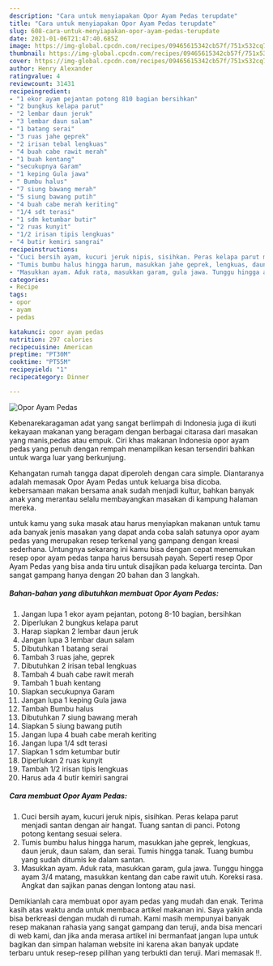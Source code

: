 ```yaml
---
description: "Cara untuk menyiapakan Opor Ayam Pedas terupdate"
title: "Cara untuk menyiapakan Opor Ayam Pedas terupdate"
slug: 608-cara-untuk-menyiapakan-opor-ayam-pedas-terupdate
date: 2021-01-06T21:47:40.685Z
image: https://img-global.cpcdn.com/recipes/09465615342cb57f/751x532cq70/opor-ayam-pedas-foto-resep-utama.jpg
thumbnail: https://img-global.cpcdn.com/recipes/09465615342cb57f/751x532cq70/opor-ayam-pedas-foto-resep-utama.jpg
cover: https://img-global.cpcdn.com/recipes/09465615342cb57f/751x532cq70/opor-ayam-pedas-foto-resep-utama.jpg
author: Henry Alexander
ratingvalue: 4
reviewcount: 31431
recipeingredient:
- "1 ekor ayam pejantan potong 810 bagian bersihkan"
- "2 bungkus kelapa parut"
- "2 lembar daun jeruk"
- "3 lembar daun salam"
- "1 batang serai"
- "3 ruas jahe geprek"
- "2 irisan tebal lengkuas"
- "4 buah cabe rawit merah"
- "1 buah kentang"
- "secukupnya Garam"
- "1 keping Gula jawa"
- " Bumbu halus"
- "7 siung bawang merah"
- "5 siung bawang putih"
- "4 buah cabe merah keriting"
- "1/4 sdt terasi"
- "1 sdm ketumbar butir"
- "2 ruas kunyit"
- "1/2 irisan tipis lengkuas"
- "4 butir kemiri sangrai"
recipeinstructions:
- "Cuci bersih ayam, kucuri jeruk nipis, sisihkan. Peras kelapa parut menjadi santan dengan air hangat. Tuang santan di panci. Potong potong kentang sesuai selera."
- "Tumis bumbu halus hingga harum, masukkan jahe geprek, lengkuas, daun jeruk, daun salam, dan serai. Tumis hingga tanak. Tuang bumbu yang sudah ditumis ke dalam santan."
- "Masukkan ayam. Aduk rata, masukkan garam, gula jawa. Tunggu hingga ayam 3/4 matang, masukkan kentang dan cabe rawit utuh. Koreksi rasa. Angkat dan sajikan panas dengan lontong atau nasi."
categories:
- Recipe
tags:
- opor
- ayam
- pedas

katakunci: opor ayam pedas 
nutrition: 297 calories
recipecuisine: American
preptime: "PT30M"
cooktime: "PT55M"
recipeyield: "1"
recipecategory: Dinner

---
```



![Opor Ayam Pedas](https://img-global.cpcdn.com/recipes/09465615342cb57f/751x532cq70/opor-ayam-pedas-foto-resep-utama.jpg)

Kebenarekaragaman adat yang sangat berlimpah di Indonesia juga di ikuti kekayaan makanan yang beragam dengan berbagai citarasa dari masakan yang manis,pedas atau empuk. Ciri khas makanan Indonesia opor ayam pedas yang penuh dengan rempah menampilkan kesan tersendiri bahkan untuk warga luar yang berkunjung.


Kehangatan rumah tangga dapat diperoleh dengan cara simple. Diantaranya adalah memasak Opor Ayam Pedas untuk keluarga bisa dicoba. kebersamaan makan bersama anak sudah menjadi kultur, bahkan banyak anak yang merantau selalu membayangkan masakan di kampung halaman mereka.



untuk kamu yang suka masak atau harus menyiapkan makanan untuk tamu ada banyak jenis masakan yang dapat anda coba salah satunya opor ayam pedas yang merupakan resep terkenal yang gampang dengan kreasi sederhana. Untungnya sekarang ini kamu bisa dengan cepat menemukan resep opor ayam pedas tanpa harus bersusah payah.
Seperti resep Opor Ayam Pedas yang bisa anda tiru untuk disajikan pada keluarga tercinta. Dan sangat gampang hanya dengan 20 bahan dan 3 langkah.


<!--inarticleads1-->

##### Bahan-bahan yang dibutuhkan membuat Opor Ayam Pedas:

1. Jangan lupa 1 ekor ayam pejantan, potong 8-10 bagian, bersihkan
1. Diperlukan 2 bungkus kelapa parut
1. Harap siapkan 2 lembar daun jeruk
1. Jangan lupa 3 lembar daun salam
1. Dibutuhkan 1 batang serai
1. Tambah 3 ruas jahe, geprek
1. Dibutuhkan 2 irisan tebal lengkuas
1. Tambah 4 buah cabe rawit merah
1. Tambah 1 buah kentang
1. Siapkan secukupnya Garam
1. Jangan lupa 1 keping Gula jawa
1. Tambah  Bumbu halus
1. Dibutuhkan 7 siung bawang merah
1. Siapkan 5 siung bawang putih
1. Jangan lupa 4 buah cabe merah keriting
1. Jangan lupa 1/4 sdt terasi
1. Siapkan 1 sdm ketumbar butir
1. Diperlukan 2 ruas kunyit
1. Tambah 1/2 irisan tipis lengkuas
1. Harus ada 4 butir kemiri sangrai




<!--inarticleads2-->

##### Cara membuat  Opor Ayam Pedas:

1. Cuci bersih ayam, kucuri jeruk nipis, sisihkan. Peras kelapa parut menjadi santan dengan air hangat. Tuang santan di panci. Potong potong kentang sesuai selera.
1. Tumis bumbu halus hingga harum, masukkan jahe geprek, lengkuas, daun jeruk, daun salam, dan serai. Tumis hingga tanak. Tuang bumbu yang sudah ditumis ke dalam santan.
1. Masukkan ayam. Aduk rata, masukkan garam, gula jawa. Tunggu hingga ayam 3/4 matang, masukkan kentang dan cabe rawit utuh. Koreksi rasa. Angkat dan sajikan panas dengan lontong atau nasi.




Demikianlah cara membuat opor ayam pedas yang mudah dan enak. Terima kasih atas waktu anda untuk membaca artikel makanan ini. Saya yakin anda bisa berkreasi dengan mudah di rumah. Kami masih mempunyai banyak resep makanan rahasia yang sangat gampang dan teruji, anda bisa mencari di web kami, dan jika anda merasa artikel ini bermanfaat jangan lupa untuk bagikan dan simpan halaman website ini karena akan banyak update terbaru untuk resep-resep pilihan yang terbukti dan teruji. Mari memasak !!. 
